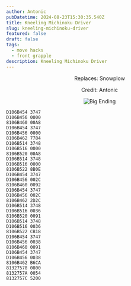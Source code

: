 ```yaml
---
author: Antonic
pubDatetime: 2024-08-23T15:30:35.540Z
title: Kneeling Michinoku Driver
slug: kneeling-michinoku-driver
featured: false
draft: false
tags:
  - move hacks
  - front grapple
description: Kneeling Michinoku Driver
---
```

<center>
Replaces: Snowplow <p>
Credit: Antonic

![Big Ending](/assets/images/gifs/kneeling-michinoku-driver.gif)
</center>

```text
D106B454 3747
D106B456 0000
8106B460 00A8
D106B454 3747
D106B456 0000
8106B462 7784
D106B514 3748
D106B516 0000
8106B520 00A8
D106B514 3748
D106B516 0000
8106B522 8B0E
D106B454 3747
D106B456 002C
8106B460 0092
D106B454 3747
D106B456 002C
8106B462 2D2C
D106B514 3748
D106B516 0036
8106B520 0091
D106B514 3748
D106B516 0036
8106B522 CB18
D106B454 3747
D106B456 0038
8106B460 0091
D106B454 3747
D106B456 0038
8106B462 B6CA
81327578 0800
8132757A 0054
8132757C 5200
```
